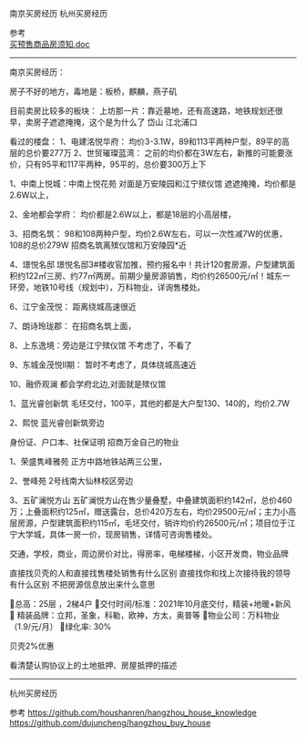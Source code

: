 南京买房经历
杭州买房经历


参考  
[买预售商品房须知.doc](https://github.com/youngzil/notes/tree/master/Books/commonsense/买房购房/买预售商品房须知.doc)

---------------------------------------------------------------------------------------------------------------------
南京买房经历：

房子不好的地方，毒地是：板桥，麒麟，燕子矶

目前卖房比较多的板块：
上坊那一片：靠近墓地，还有高速路，地铁规划还很早，卖房子遮遮掩掩，这个是为什么了
岱山
江北浦口


看过的楼盘：
1、电建洺悦华府：
    均价3-3.1W，89和113平两种户型，89平的高层的总价要277万
2、世贸璀璨蓝湾：
    之前的均价都在3W左右，新推的可能要涨价，只有95平和117平两种，95平的，总价要300万上下



1、中南上悦城：中南上悦花苑
    对面是万安陵园和江宁殡仪馆
    遮遮掩掩，均价都是2.6W以上，
    
2、金地都会学府：
    均价都是2.6W以上，都是18层的小高层楼，
    
3、招商名筑：
    98和108两种户型，均价2.6W左右，可以一次性减7W的优惠，108的总价279W
    招商名筑离殡仪馆和万安陵园*近

4、璟悦名邸
    璟悦名邸3#楼收官加推，预约报名中！共计120套房源，户型建筑面积约122㎡三房、约77㎡两房。前期少量房源销售，均价约26500元/㎡！城东一环旁，地铁10号线（规划中），万科物业，详询售楼处。

        
6、江宁金茂悦：
    距离绕城高速很近
    
7、朗诗玲珑郡：
    在招商名筑上面，
    
8、上东逸境：旁边是江宁殡仪馆
    不考虑了，不看了
    
    
9、东城金茂悦Ⅱ期：
    暂时不考虑了，具体绕城高速近

10、融侨观澜
    都会学府北边,对面就是殡仪馆




1、蓝光睿创新筑
    毛坯交付，100平，其他的都是大户型130、140的，均价2.7W
    

2、熙悦
    蓝光睿创新筑旁边


身份证、户口本、社保证明
招商万金自己的物业




    
1、荣盛隽峰雅苑
    正方中路地铁站两三公里，

2、誉峰苑
    2号线南大仙林校区旁边       

3、五矿澜悦方山
    五矿澜悦方山在售少量叠墅，中叠建筑面积约142㎡，总价460万；上叠面积约125㎡，赠送露台，总价420万左右，均价29500元/㎡；主力小高层房源，户型建筑面积约115㎡，毛坯交付，销许均价约26500元/㎡；项目位于江宁大学城，具体一房一价，现房销售，详情可咨询售楼处。
    
    



交通，学校，商业，周边房价对比，得房率，电梯楼梯，小区开发商，物业品牌


直接找贝壳的人和直接找售楼处销售有什么区别
直接找你和找上次接待我的领导有什么区别
不把房源信息放出来什么意思


💁总高：25层 ，2梯4户 
💁交付时间/标准：2021年10月底交付，精装+地暖+新风
💁 精装品牌：立邦，圣象，科勒，欧神，方太，奥普等
💁物业公司：万科物业（1.9/元/月）
💁绿化率: 30%


贝壳2%优惠


看清楚认购协议上的土地抵押、房屋抵押的描述



---------------------------------------------------------------------------------------------------------------------

杭州买房经历

参考
https://github.com/houshanren/hangzhou_house_knowledge
https://github.com/dujuncheng/hangzhou_buy_house



